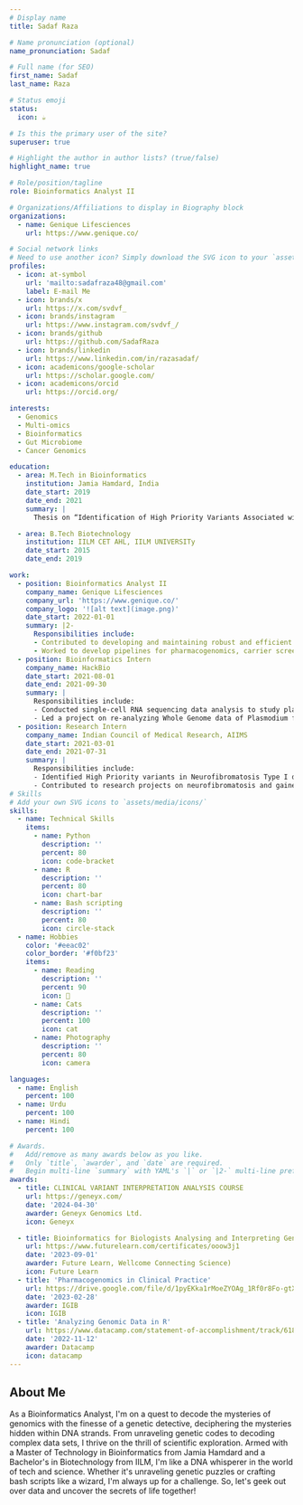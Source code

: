 ```yaml
---
# Display name
title: Sadaf Raza

# Name pronunciation (optional)
name_pronunciation: Sadaf

# Full name (for SEO)
first_name: Sadaf
last_name: Raza

# Status emoji
status:
  icon: ☕️

# Is this the primary user of the site?
superuser: true

# Highlight the author in author lists? (true/false)
highlight_name: true

# Role/position/tagline
role: Bioinformatics Analyst II

# Organizations/Affiliations to display in Biography block
organizations:
  - name: Genique Lifesciences
    url: https://www.genique.co/

# Social network links
# Need to use another icon? Simply download the SVG icon to your `assets/media/icons/` folder.
profiles:
  - icon: at-symbol
    url: 'mailto:sadafraza48@gmail.com'
    label: E-mail Me
  - icon: brands/x
    url: https://x.com/svdvf_
  - icon: brands/instagram
    url: https://www.instagram.com/svdvf_/
  - icon: brands/github
    url: https://github.com/SadafRaza
  - icon: brands/linkedin
    url: https://www.linkedin.com/in/razasadaf/
  - icon: academicons/google-scholar
    url: https://scholar.google.com/
  - icon: academicons/orcid
    url: https://orcid.org/

interests:
  - Genomics
  - Multi-omics
  - Bioinformatics
  - Gut Microbiome
  - Cancer Genomics

education:
  - area: M.Tech in Bioinformatics
    institution: Jamia Hamdard, India
    date_start: 2019
    date_end: 2021
    summary: |
      Thesis on “Identification of High Priority Variants Associated with Neurofibromatosis Type 1: Reanalysis of Whole Exome Data” under the supervision of Dr. Dibyabhabha Pradhan, ICMR AIIMS Computational Genomics Centre, New Delhi.

  - area: B.Tech Biotechnology
    institution: IILM CET AHL, IILM UNIVERSITy
    date_start: 2015
    date_end: 2019

work:
  - position: Bioinformatics Analyst II
    company_name: Genique Lifesciences
    company_url: 'https://www.genique.co/'
    company_logo: '![alt text](image.png)'
    date_start: 2022-01-01
    summary: |2-
      Responsibilities include:
      - Contributed to developing and maintaining robust and efficient pipelines and databases for the analysis of large-scale genomic data, including whole genome, whole exome, targeted, and microarray data.
      - Worked to develop pipelines for pharmacogenomics, carrier screening (including Non-invasive Prenatal Testing), somatic and germline variant analysis, cnv detection, gwas, and genomic analysis in canine and equine species.
  - position: Bioinformatics Intern
    company_name: HackBio
    date_start: 2021-08-01
    date_end: 2021-09-30
    summary: |
      Responsibilities include:
      - Conducted single-cell RNA sequencing data analysis to study plant root development.
      - Led a project on re-analyzing Whole Genome data of Plasmodium falciparum.
  - position: Research Intern
    company_name: Indian Council of Medical Research, AIIMS
    date_start: 2021-03-01
    date_end: 2021-07-31
    summary: |
      Responsibilities include:
      - Identified High Priority variants in Neurofibromatosis Type I disease patients using Whole Exome data.
      - Contributed to research projects on neurofibromatosis and gained hands-on experience in data analysis.
# Skills
# Add your own SVG icons to `assets/media/icons/`
skills:
  - name: Technical Skills
    items:
      - name: Python
        description: ''
        percent: 80
        icon: code-bracket
      - name: R
        description: ''
        percent: 80
        icon: chart-bar
      - name: Bash scripting
        description: ''
        percent: 80
        icon: circle-stack
  - name: Hobbies
    color: '#eeac02'
    color_border: '#f0bf23'
    items:
      - name: Reading
        description: ''
        percent: 90
        icon: 📖
      - name: Cats
        description: ''
        percent: 100
        icon: cat
      - name: Photography
        description: ''
        percent: 80
        icon: camera

languages:
  - name: English
    percent: 100
  - name: Urdu
    percent: 100
  - name: Hindi
    percent: 100

# Awards.
#   Add/remove as many awards below as you like.
#   Only `title`, `awarder`, and `date` are required.
#   Begin multi-line `summary` with YAML's `|` or `|2-` multi-line prefix and indent 2 spaces below.
awards:
  - title: CLINICAL VARIANT INTERPRETATION ANALYSIS COURSE
    url: https://geneyx.com/
    date: '2024-04-30'
    awarder: Geneyx Genomics Ltd.
    icon: Geneyx

  - title: Bioinformatics for Biologists Analysing and Interpreting Genomics Datasets
    url: https://www.futurelearn.com/certificates/ooow3j1
    date: '2023-09-01'
    awarder: Future Learn, Wellcome Connecting Science)
    icon: Future Learn
  - title: 'Pharmacogenomics in Clinical Practice'
    url: https://drive.google.com/file/d/1pyEKka1rMoeZYOAg_1Rf0r8Fo-gtXsmW/view
    date: '2023-02-28'
    awarder: IGIB
    icon: IGIB
  - title: 'Analyzing Genomic Data in R'
    url: https://www.datacamp.com/statement-of-accomplishment/track/6180d5ad390f28d90fefc79e1f9011893c6e7712?raw=1
    date: '2022-11-12'
    awarder: Datacamp
    icon: datacamp
---
```

## About Me

As a Bioinformatics Analyst, I'm on a quest to decode the mysteries of genomics with the finesse of a genetic detective,  deciphering the mysteries hidden within DNA strands. From unraveling genetic codes to decoding complex data sets, I thrive on the thrill of scientific exploration. Armed with a Master of Technology in Bioinformatics from Jamia Hamdard and a Bachelor's in Biotechnology from IILM, I'm like a DNA whisperer in the world of tech and science. Whether it's unraveling genetic puzzles or crafting bash scripts like a wizard, I'm always up for a challenge. So, let's geek out over data and uncover the secrets of life together!